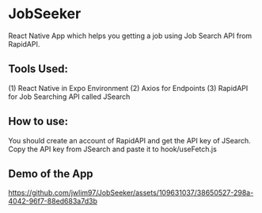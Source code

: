 # JobSeeker
React Native App which helps you getting a job using Job Search API from RapidAPI.

## Tools Used:
(1) React Native in Expo Environment
(2) Axios for Endpoints
(3) RapidAPI for Job Searching API called JSearch

## How to use:
You should create an account of RapidAPI and get the API key of JSearch.
Copy the API key from JSearch and paste it to hook/useFetch.js

## Demo of the App
https://github.com/jwlim97/JobSeeker/assets/109631037/38650527-298a-4042-96f7-88ed683a7d3b
